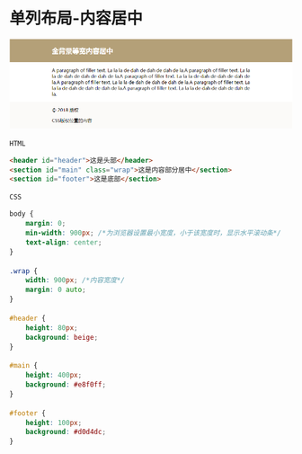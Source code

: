 # <b>单列布局-内容居中</b>

![效果](./../assets/zhong2.png)

`HTML`

```html
<header id="header">这是头部</header>
<section id="main" class="wrap">这是内容部分居中</section>
<section id="footer">这是底部</section>
```

`CSS`

```css
body {
    margin: 0;
    min-width: 900px; /*为浏览器设置最小宽度，小于该宽度时，显示水平滚动条*/
    text-align: center;
}

.wrap {
    width: 900px; /*内容宽度*/
    margin: 0 auto;
}

#header {
    height: 80px;
    background: beige;
}

#main {
    height: 400px;
    background: #e8f0ff;
}

#footer {
    height: 100px;
    background: #d0d4dc;
}
```

